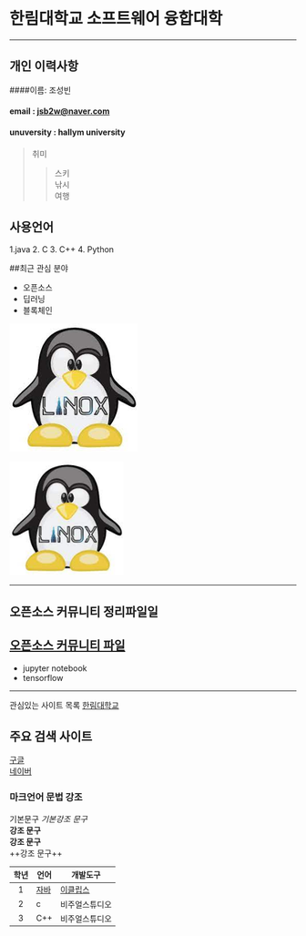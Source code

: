 # 한림대학교 소프트웨어 융합대학
----





## 개인 이력사항
    
####이름: 조성빈 
#### email : jsb2w@naver.com
#### unuversity : hallym university
  
>취미
>> 스키  
>> 낚시  
>> 여행  

## 사용언어 
1.java
2. C
3. C++
4. Python

##최근 관심 분야
* 오픈소스
* 딥러닝
* 블록체인


![linux icon](/다운로드.jpg)

<img src=다운로드.jpg width=200 heigh100>

------------------------
## 오픈소스 커뮤니티 정리파일일
[오픈소스 커뮤니티 파일](openSourceCommunity.md)
------------------
* jupyter notebook
* tensorflow
----
관심있는 사이트 목록 
[한림대학교][hallym]


## 주요 검색 사이트
[구글][google]  
[네이버][naver]  

### 마크언어 문법 강조
기본문구
*기본강조 문구*   
**강조 문구**  
__강조 문구__  
++강조 문구++  


|학년|언어|개발도구|
|:---:|---|---|
|1|[자바](http://www.oracle.com)|[이클립스][eclipse]|
|2|c|비주얼스튜디오|
|3|C++|비주얼스튜디오|

[eclipse]: http://www.eclipse.org
[Google]: http://www.google.com
[naver]: http://naver.com
[hallym]: http://www.hallym.ac.kr
